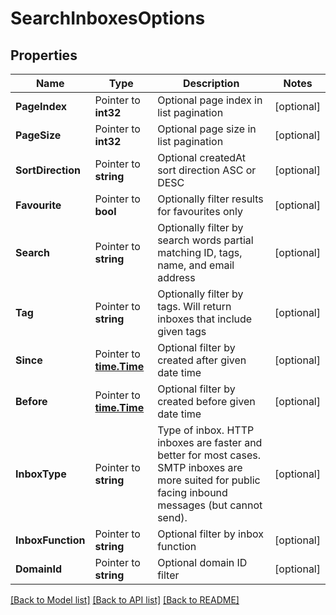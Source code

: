 # SearchInboxesOptions

## Properties

Name | Type | Description | Notes
------------ | ------------- | ------------- | -------------
**PageIndex** | Pointer to **int32** | Optional page index in list pagination | [optional] 
**PageSize** | Pointer to **int32** | Optional page size in list pagination | [optional] 
**SortDirection** | Pointer to **string** | Optional createdAt sort direction ASC or DESC | [optional] 
**Favourite** | Pointer to **bool** | Optionally filter results for favourites only | [optional] 
**Search** | Pointer to **string** | Optionally filter by search words partial matching ID, tags, name, and email address | [optional] 
**Tag** | Pointer to **string** | Optionally filter by tags. Will return inboxes that include given tags | [optional] 
**Since** | Pointer to [**time.Time**](time.Time) | Optional filter by created after given date time | [optional] 
**Before** | Pointer to [**time.Time**](time.Time) | Optional filter by created before given date time | [optional] 
**InboxType** | Pointer to **string** | Type of inbox. HTTP inboxes are faster and better for most cases. SMTP inboxes are more suited for public facing inbound messages (but cannot send). | [optional] 
**InboxFunction** | Pointer to **string** | Optional filter by inbox function | [optional] 
**DomainId** | Pointer to **string** | Optional domain ID filter | [optional] 

[[Back to Model list]](../README#documentation-for-models) [[Back to API list]](../README#documentation-for-api-endpoints) [[Back to README]](../README)


